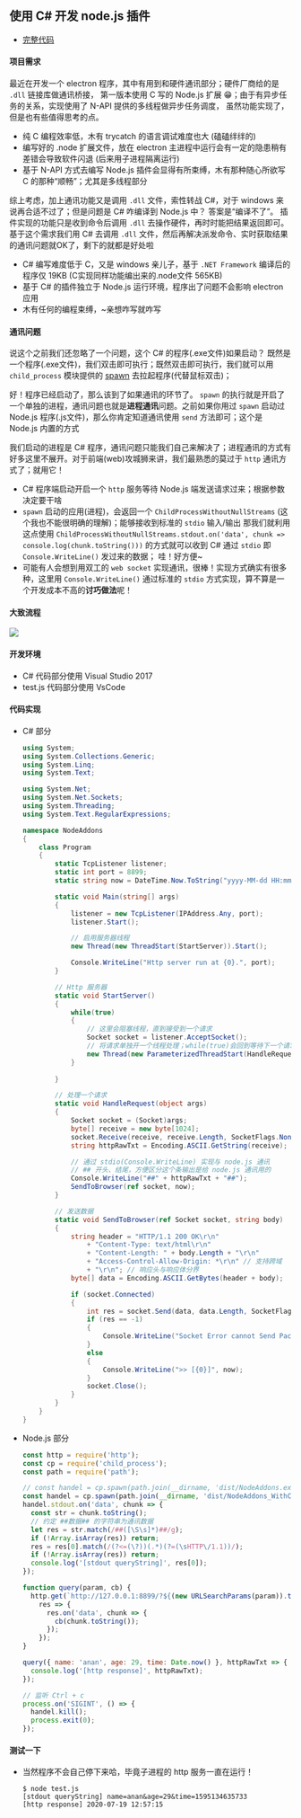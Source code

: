 ## 使用 C# 开发 node.js 插件

- [完整代码](https://github.com/caoxiemeihao/node-addons-c_sharp)

#### 项目需求

  最近在开发一个 electron 程序，其中有用到和硬件通讯部分；硬件厂商给的是 `.dll` 链接库做通讯桥接，
第一版本使用 C 写的 Node.js 扩展 😁；由于有异步任务的关系，实现使用了 N-API 提供的多线程做异步任务调度，
虽然功能实现了，但是也有些值得思考的点。

  - 纯 C 编程效率低，木有 trycatch 的语言调试难度也大 (磕磕绊绊的)
  - 编写好的 .node 扩展文件，放在 electron 主进程中运行会有一定的隐患稍有差错会导致软件闪退 (后来用子进程隔离运行)
  - 基于 N-API 方式去编写 Node.js 插件会显得有所束缚，木有那种随心所欲写 C 的那种“顺畅”；尤其是多线程部分

  综上考虑，加上通讯功能又是调用 `.dll` 文件，索性转战 C#，对于 windows 来说再合适不过了；但是问题是 C# 咋编译到 Node.js 中？
答案是“编译不了”。
  插件实现的功能只是收到命令后调用 `.dll` 去操作硬件，再时时能把结果返回即可。
基于这个需求我们用 C# 去调用 `.dll` 文件，然后再解决派发命令、实时获取结果的通讯问题就OK了，剩下的就都是好处啦

  - C# 编写难度低于 C，又是 windows 亲儿子，基于 `.NET Framework` 编译后的程序仅 19KB (C实现同样功能编出来的.node文件 565KB)
  - 基于 C# 的插件独立于 Node.js 运行环境，程序出了问题不会影响 electron 应用
  - 木有任何的编程束缚，~亲想咋写就咋写

#### 通讯问题
  说这个之前我们还忽略了一个问题，这个 C# 的程序(.exe文件)如果启动？
既然是一个程序(.exe文件)，我们双击即可执行；既然双击即可执行，我们就可以用 `child_process` 模块提供的 
[spawn](https://nodejs.org/dist/latest-v12.x/docs/api/child_process.html#child_process_child_process_spawn_command_args_options) 去拉起程序(代替鼠标双击)；

  好！程序已经启动了，那么该到了如果通讯的环节了。
`spawn` 的执行就是开启了一个单独的进程，通讯问题也就是**进程通讯**问题。之前如果你用过 `spawn` 启动过 Node.js 程序(.js文件)，那么你肯定知道通讯使用 `send` 方法即可；这个是 Node.js 内置的方式

  我们启动的进程是 C# 程序，通讯问题只能我们自己来解决了；进程通讯的方式有好多这里不展开。对于前端(web)攻城狮来讲，我们最熟悉的莫过于 `http` 通讯方式了；就用它！

  - C# 程序端启动开启一个 `http` 服务等待 Node.js 端发送请求过来；根据参数决定要干啥
  - `spawn` 启动的应用(进程)，会返回一个 `ChildProcessWithoutNullStreams` (这个我也不能很明确的理解)；能够接收到标准的 `stdio` 输入/输出
    那我们就利用这点使用 `ChildProcessWithoutNullStreams.stdout.on('data', chunk => console.log(chunk.toString()))` 的方式就可以收到 C# 通过 `stdio` 即 `Console.WriteLine()` 发过来的数据；
    哇！好方便~
  - 可能有人会想到用双工的 `web socket` 实现通讯，很棒！实现方式确实有很多种，这里用 `Console.WriteLine()` 通过标准的 `stdio` 方式实现，算不算是一个开发成本不高的**讨巧做法**呢！

#### 大致流程
![](https://raw.github.com/caoxiemeihao/node-addons-c_sharp/process.png)

#### 开发环境
- C# 代码部分使用 Visual Studio 2017
- test.js 代码部分使用 VsCode

#### 代码实现

- C# 部分

  ```cs
  using System;
  using System.Collections.Generic;
  using System.Linq;
  using System.Text;

  using System.Net;
  using System.Net.Sockets;
  using System.Threading;
  using System.Text.RegularExpressions;

  namespace NodeAddons
  {
      class Program
      {
          static TcpListener listener;
          static int port = 8899;
          static string now = DateTime.Now.ToString("yyyy-MM-dd HH:mm:ss");

          static void Main(string[] args)
          {
              listener = new TcpListener(IPAddress.Any, port);
              listener.Start();

              // 启用服务器线程
              new Thread(new ThreadStart(StartServer)).Start();

              Console.WriteLine("Http server run at {0}.", port);
          }

          // Http 服务器
          static void StartServer()
          {
              while(true)
              {
                  // 这里会阻塞线程，直到接受到一个请求
                  Socket socket = listener.AcceptSocket();
                  // 将请求单独开一个线程处理；while(true)会回到等待下一个请求状态，周而复始
                  new Thread(new ParameterizedThreadStart(HandleRequest)).Start(socket);
              }
              
          }

          // 处理一个请求
          static void HandleRequest(object args)
          {
              Socket socket = (Socket)args;
              byte[] receive = new byte[1024];
              socket.Receive(receive, receive.Length, SocketFlags.None);
              string httpRawTxt = Encoding.ASCII.GetString(receive);

              // 通过 stdio(Console.WriteLine) 实现与 node.js 通讯
              // ## 开头、结尾，方便区分这个条输出是给 node.js 通讯用的
              Console.WriteLine("##" + httpRawTxt + "##");
              SendToBrowser(ref socket, now);
          }

          // 发送数据
          static void SendToBrowser(ref Socket socket, string body)
          {
              string header = "HTTP/1.1 200 OK\r\n"
                  + "Content-Type: text/html\r\n"
                  + "Content-Length: " + body.Length + "\r\n"
                  + "Access-Control-Allow-Origin: *\r\n" // 支持跨域
                  + "\r\n"; // 响应头与响应体分界
              byte[] data = Encoding.ASCII.GetBytes(header + body);

              if (socket.Connected)
              {
                  int res = socket.Send(data, data.Length, SocketFlags.None);
                  if (res == -1)
                  {
                      Console.WriteLine("Socket Error cannot Send Packet.");
                  }
                  else
                  {
                      Console.WriteLine(">> [{0}]", now);
                  }
                  socket.Close();
              }
          }
      }
  }
  ```

- Node.js 部分

  ```javascript
  const http = require('http');
  const cp = require('child_process');
  const path = require('path');

  // const handel = cp.spawn(path.join(__dirname, 'dist/NodeAddons.exe'));
  const handel = cp.spawn(path.join(__dirname, 'dist/NodeAddons_WithConsole.exe'));
  handel.stdout.on('data', chunk => {
    const str = chunk.toString();
    // 约定 ##数据## 的字符串为通讯数据
    let res = str.match(/##([\S\s]*)##/g);
    if (!Array.isArray(res)) return;
    res = res[0].match(/(?<=(\?))(.*)(?=(\sHTTP\/1.1))/);
    if (!Array.isArray(res)) return;
    console.log('[stdout queryString]', res[0]);
  });

  function query(param, cb) {
    http.get(`http://127.0.0.1:8899/?${(new URLSearchParams(param)).toString()}`,
      res => {
        res.on('data', chunk => {
          cb(chunk.toString());
        });
      });
  }

  query({ name: 'anan', age: 29, time: Date.now() }, httpRawTxt => {
    console.log('[http response]', httpRawTxt);
  });

  // 监听 Ctrl + c
  process.on('SIGINT', () => {
    handel.kill();
    process.exit(0);
  });
  ```

#### 测试一下

- 当然程序不会自己停下来哈，毕竟子进程的 http 服务一直在运行！

  ```shell
  $ node test.js
  [stdout queryString] name=anan&age=29&time=1595134635733
  [http response] 2020-07-19 12:57:15
  ```
